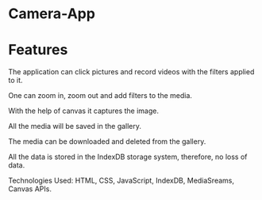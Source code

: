 # Camera-App

# Features
The application can click pictures and record videos with the filters applied to it.

One can zoom in, zoom out and add filters to the media.

With the help of canvas it captures the image.

All the media will be saved in the gallery.

The media can be downloaded and deleted from the gallery.

All the data is stored in the IndexDB storage system, therefore, no loss of data.

Technologies Used:
HTML, CSS, JavaScript, IndexDB, MediaSreams, Canvas APIs.
